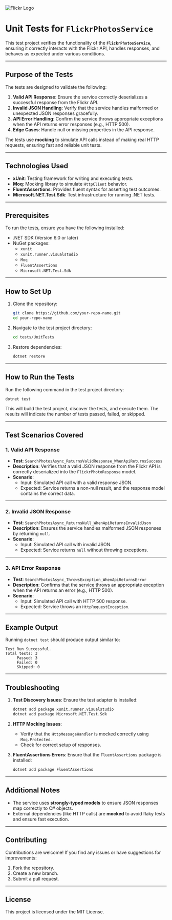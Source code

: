 ![Flickr Logo](https://combo.staticflickr.com/pw/images/flickr_logo_dots.svg)

# Unit Tests for `FlickrPhotosService`

This test project verifies the functionality of the **`FlickrPhotosService`**, ensuring it correctly interacts with the Flickr API, handles responses, and behaves as expected under various conditions.

---

## **Purpose of the Tests**

The tests are designed to validate the following:

1. **Valid API Response**: Ensure the service correctly deserializes a successful response from the Flickr API.
2. **Invalid JSON Handling**: Verify that the service handles malformed or unexpected JSON responses gracefully.
3. **API Error Handling**: Confirm the service throws appropriate exceptions when the API returns error responses (e.g., HTTP 500).
4. **Edge Cases**: Handle null or missing properties in the API response.

The tests use **mocking** to simulate API calls instead of making real HTTP requests, ensuring fast and reliable unit tests.

---

## **Technologies Used**

- **xUnit**: Testing framework for writing and executing tests.
- **Moq**: Mocking library to simulate `HttpClient` behavior.
- **FluentAssertions**: Provides fluent syntax for asserting test outcomes.
- **Microsoft.NET.Test.Sdk**: Test infrastructure for running .NET tests.

---

## **Prerequisites**

To run the tests, ensure you have the following installed:

- .NET SDK (Version 6.0 or later)
- NuGet packages:
  - `xunit`
  - `xunit.runner.visualstudio`
  - `Moq`
  - `FluentAssertions`
  - `Microsoft.NET.Test.Sdk`

---

## **How to Set Up**

1. Clone the repository:

   ```bash
   git clone https://github.com/your-repo-name.git
   cd your-repo-name
   ```

2. Navigate to the test project directory:

   ```bash
   cd tests/UnitTests
   ```

3. Restore dependencies:

   ```bash
   dotnet restore
   ```

---

## **How to Run the Tests**

Run the following command in the test project directory:

```bash
dotnet test
```

This will build the test project, discover the tests, and execute them. The results will indicate the number of tests passed, failed, or skipped.

---

## **Test Scenarios Covered**

### 1. **Valid API Response**

- **Test**: `SearchPhotosAsync_ReturnsValidResponse_WhenApiReturnsSuccess`
- **Description**: Verifies that a valid JSON response from the Flickr API is correctly deserialized into the `FlickrPhotoResponse` model.
- **Scenario**:
   - Input: Simulated API call with a valid response JSON.
   - Expected: Service returns a non-null result, and the response model contains the correct data.

---

### 2. **Invalid JSON Response**

- **Test**: `SearchPhotosAsync_ReturnsNull_WhenApiReturnsInvalidJson`
- **Description**: Ensures the service handles malformed JSON responses by returning `null`.
- **Scenario**:
   - Input: Simulated API call with invalid JSON.
   - Expected: Service returns `null` without throwing exceptions.

---

### 3. **API Error Response**

- **Test**: `SearchPhotosAsync_ThrowsException_WhenApiReturnsError`
- **Description**: Confirms that the service throws an appropriate exception when the API returns an error (e.g., HTTP 500).
- **Scenario**:
   - Input: Simulated API call with HTTP 500 response.
   - Expected: Service throws an `HttpRequestException`.

---

## **Example Output**

Running `dotnet test` should produce output similar to:

```
Test Run Successful.
Total tests: 3
     Passed: 3
     Failed: 0
     Skipped: 0
```

---

## **Troubleshooting**

1. **Test Discovery Issues**:
   Ensure the test adapter is installed:

   ```bash
   dotnet add package xunit.runner.visualstudio
   dotnet add package Microsoft.NET.Test.Sdk
   ```

2. **HTTP Mocking Issues**:
   - Verify that the `HttpMessageHandler` is mocked correctly using `Moq.Protected`.
   - Check for correct setup of responses.

3. **FluentAssertions Errors**:
   Ensure that the `FluentAssertions` package is installed:

   ```bash
   dotnet add package FluentAssertions
   ```

---

## **Additional Notes**

- The service uses **strongly-typed models** to ensure JSON responses map correctly to C# objects.
- External dependencies (like HTTP calls) are **mocked** to avoid flaky tests and ensure fast execution.

---

## **Contributing**

Contributions are welcome! If you find any issues or have suggestions for improvements:

1. Fork the repository.
2. Create a new branch.
3. Submit a pull request.

---

## **License**

This project is licensed under the MIT License.
